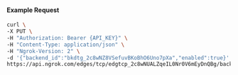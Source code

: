 <!-- Code generated for API Clients. DO NOT EDIT. -->

#### Example Request

```bash
curl \
-X PUT \
-H "Authorization: Bearer {API_KEY}" \
-H "Content-Type: application/json" \
-H "Ngrok-Version: 2" \
-d '{"backend_id":"bkdtg_2c8wNZ8VSefuvBKoBhO6Uno7pXa","enabled":true}' \
https://api.ngrok.com/edges/tcp/edgtcp_2c8wNUALZqeIL0Nr0V6mEyDnQBg/backend
```
